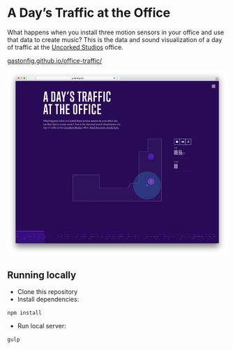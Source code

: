 # A Day’s Traffic at the Office
What happens when you install three motion sensors in your office and use that data to create music? This is the data and sound visualization of a day of traffic at the [Uncorked Studios](http://www.uncorkedstudios.com/) office.</a>

[gastonfig.github.io/office-traffic/](https://gastonfig.github.io/office-traffic/)

<img src="https://raw.githubusercontent.com/gastonfig/office-traffic/master/screenshot.png" alt="Project screenshot.">

## Running locally
- Clone this repository
- Install dependencies:
```
npm install
```

- Run local server:
```
gulp
```
